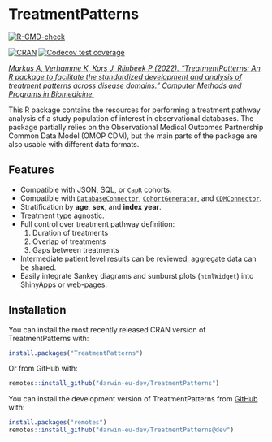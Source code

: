
<!-- README.md is generated from README.Rmd. Please edit that file -->

# TreatmentPatterns

<!-- badges: start -->

[![R-CMD-check](https://github.com/darwin-eu/TreatmentPatterns/actions/workflows/R-CMD-check.yaml/badge.svg)](https://github.com/darwin-eu/TreatmentPatterns/actions/workflows/R-CMD-check.yaml)

[![CRAN](https://www.r-pkg.org/badges/version/TreatmentPatterns)](https://CRAN.R-project.org/package=TreatmentPatterns)
[![Codecov test coverage](https://codecov.io/gh/darwin-eu/TreatmentPatterns/branch/master/graph/badge.svg)](https://app.codecov.io/gh/darwin-eu-dev/TreatmentPatterns?branch=master)

<!-- badges: end -->

[*Markus A, Verhamme K, Kors J, Rijnbeek P (2022). “TreatmentPatterns:
An R package to facilitate the standardized development and analysis of
treatment patterns across disease domains.” Computer Methods and
Programs in
Biomedicine.*](https://www.sciencedirect.com/science/article/pii/S016926072200462X?via%3Dihub)

This R package contains the resources for performing a treatment pathway
analysis of a study population of interest in observational databases.
The package partially relies on the Observational Medical Outcomes
Partnership Common Data Model (OMOP CDM), but the main parts of the
package are also usable with different data formats.

## Features

- Compatible with JSON, SQL, or [`CapR`](https://ohdsi.github.io/Capr/)
  cohorts.
- Compatible with
  [`DatabaseConnector`](https://ohdsi.github.io/DatabaseConnector/),
  [`CohortGenerator`](https://ohdsi.github.io/CohortGenerator/), and
  [`CDMConnector`](https://darwin-eu.github.io/CDMConnector/).
- Stratification by **age**, **sex**, and **index year**.
- Treatment type agnostic.
- Full control over treatment pathway definition:
  1.  Duration of treatments
  2.  Overlap of treatments
  3.  Gaps between treatments
- Intermediate patient level results can be reviewed, aggregate data can
  be shared.
- Easily integrate Sankey diagrams and sunburst plots (`htmlWidget`)
  into ShinyApps or web-pages.

## Installation

You can install the most recently released CRAN version of
TreatmentPatterns with:

``` r
install.packages("TreatmentPatterns")
```

Or from GitHub with:

``` r
remotes::install_github("darwin-eu-dev/TreatmentPatterns")
```

You can install the development version of TreatmentPatterns from
[GitHub](https://github.com/) with:

``` r
install.packages("remotes")
remotes::install_github("darwin-eu-dev/TreatmentPatterns@dev")
```
